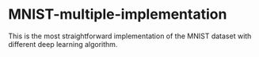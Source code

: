 # MNIST-multiple-implementation
This is the most straightforward implementation of the MNIST dataset with different deep learning algorithm.
